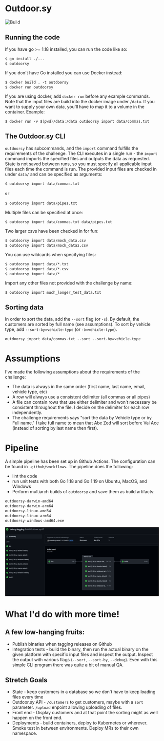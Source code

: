 # Outdoor.sy

![Build](https://github.com/crerwin/outdoorsy/actions/workflows/build.yaml/badge.svg)

## Running the code
If you have go >= 1.18 installed, you can run the code like so:
```
$ go install ./...
$ outdoorsy
```

If you don't have Go installed you can use Docker instead:
```
$ docker build . -t outdoorsy
$ docker run outdoorsy
```
If you are using docker, add `docker run` before any example commands.  Note that the input files are build into the docker image under `/data`.  If you want to supply your own data, you'll have to map it to a volume in the container.  Example:

```
$ docker run -v $(pwd)/data:/data outdoorsy import data/commas.txt
```

## The Outdoor.sy CLI

`outdoorsy` has subcommands, and the `import` command fulfills the requirements of the challenge.  The CLI executes in a single run - the `import` command imports the specified files and outputs the data as requested.  State is not saved between runs, so you must specify all applicable input files each time the command is run.  The provided input files are checked in under `data/` and can be specified as arguments:

```
$ outdoorsy import data/commas.txt

or

$ outdoorsy import data/pipes.txt
```

Multiple files can be specified at once:
```
$ outdoorsy import data/commas.txt data/pipes.txt
```
Two larger csvs have been checked in for fun:
```
$ outdoorsy import data/mock_data.csv
$ outdoorsy import data/mock_data2.csv
```

You can use wildcards when specifying files:
```
$ outdoorsy import data/*.txt
$ outdoorsy import data/*.csv
$ outdoorsy import data/*
```


Import any other files not provided with the challenge by name:
```
$ outdoorsy import much_longer_test_data.txt
```

## Sorting data

In order to sort the data, add the `--sort` flag (or `-s`).  By default, the customers are sorted by full name (see assumptions).  To sort by vehicle type, add `--sort-by=vehicle-type` (or `-b=vehicle-type`).
```
outdoorsy import data/commas.txt --sort --sort-by=vehicle-type
```

# Assumptions
I've made the following assumptions about the requirements of the challenge:
- The data is always in the same order (first name, last name, email, vehicle type, etc)
- A row will always use a consistent delimiter (all commas or all pipes)
- A file can contain rows that use either delimiter and won't necessary be consistent throughout the file.  I decide on the delimiter for each row independently.  
- The challenge requirements says "sort the data by Vehicle type or by Full name."  I take full name to mean that Abe Zed will sort before Val Ace (instead of sorting by last name then first).  

# Pipeline
A simple pipeline has been set up in Github Actions.  The configuration can be found in `.github/workflows`.  The pipeline does the following:

- lint the code
- run unit tests with both Go 1.18 and Go 1.19 on Ubuntu, MacOS, and Windows
- Perform multiarch builds of `outdoorsy` and save them as build artifacts:
```
outdoorsy-darwin-amd64
outdoorsy-darwin-arm64
outdoorsy-linux-amd64
outdoorsy-linux-arm64
outdoorsy-windows-amd64.exe
```
![pipeline](doc/pipeline.png?raw=true "Pipeline")

# What I'd do with more time!

## A few low-hanging fruits:
- Publish binaries when tagging releases on Github
- Integration tests - build the binary, then run the actual binary on the given platform with specific input files and inspect the output.  Inspect the output with various flags (`--sort`, `--sort-by`, `--debug`).  Even with this simple CLI program there was quite a bit of manual QA.

## Stretch Goals
- State - keep customers in a database so we don't have to keep loading files every time
- Outdoor.sy API - `/customers` to get customers, maybe with a `sort` parameter.  `/upload` enpoint allowing uploading of files.
- Front end - Display customers and at that point the sorting might as well happen on the front end.
- Deployments - build containers, deploy to Kubernetes or wherever.  Smoke test in between environments.  Deploy MRs to their own namespace.